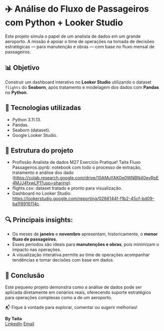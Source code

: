 # ✈️ Análise do Fluxo de Passageiros com Python + Looker Studio

Este projeto simula o papel de um analista de dados em um grande aeroporto. A missão é apoiar o time de operações na tomada de decisões estratégicas — para manutenção e obras — com base no fluxo mensal de passageiros.

## 📊 Objetivo

Construir um dashboard interativo no **Looker Studio** utilizando o dataset `flights` do **Seaborn**, após tratamento e modelagem dos dados com **Pandas** no **Python**.

## 🧰 Tecnologias utilizadas

- Python 3.11.13.
- Pandas.
- Seaborn (dataset).
- Google Looker Studio.

## 📁 Estrutura do projeto

- Profissão Analista de dados M27 Exercício Pratique! Taita Fluxo Passageiros.ipynb: notebook com todo o processo de extração, tratamento e análise dos dado (https://colab.research.google.com/drive/10AMuYAK0e0WNBN40evRpE4MJJ4fxwLP1?usp=sharing).
- flights.csv: dataset tratado e pronto para visualização.
- Dashboard no Looker Studio:  https://lookerstudio.google.com/reporting/0266144f-f1b2-45cf-bd09-ba1f8916114c.

## 🔍 Principais insights:

- Os meses de **janeiro** e **novembro** apresentam, historicamente, o **menor fluxo de passageiros**.
- Esses períodos são ideais para **manutenções e obras**, pois minimizam o impacto nas operações.
- A visualização interativa permite ao time de operações acompanhar tendências e tomar decisões com base em dados.

## 📌 Conclusão

Este pequeno projeto demonstra como a análise de dados pode ser aplicada diretamente em cenários reais, oferecendo suporte estratégico para operações complexas como a de um aeroporto.

📬 Fique à vontade para explorar, comentar ou sugerir melhorias!

**By Taíta**  
[LinkedIn]([https://www.linkedin.com/in/seu-perfil](https://www.linkedin.com/in/ta%C3%ADta-b-ramos-4448ba121/)) 
[Email](taytaramos@hotmail.com)

